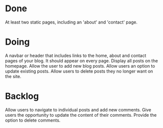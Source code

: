 # Done

At least two static pages, including an 'about' and 'contact' page.
# Doing

A navbar or header that includes links to the home, about and contact pages of your blog. It should appear on every page.
Display all posts on the homepage.
Allow the user to add new blog posts.
Allow users an option to update existing posts.
Allow users to delete posts they no longer want on the site.

# Backlog

Allow users to navigate to individual posts and add new comments.
Give users the opportunity to update the content of their comments.
Provide the option to delete comments.
